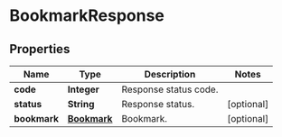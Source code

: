 
# BookmarkResponse

## Properties
Name | Type | Description | Notes
------------ | ------------- | ------------- | -------------
**code** | **Integer** | Response status code. | 
**status** | **String** | Response status. |  [optional]
**bookmark** | [**Bookmark**](Bookmark.md) | Bookmark. |  [optional]



